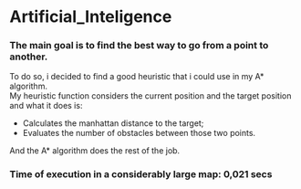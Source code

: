 # Artificial_Inteligence
### The main goal is to find the best way to go from a point to another.  
To do so, i decided to find a good heuristic that i could use in my A* algorithm.  
My heuristic function considers the current position and the target position and what it does is:  
- Calculates the manhattan distance to the target;  
- Evaluates the number of obstacles between those two points.  
  
And the A* algorithm does the rest of the job.  
### Time of execution in a considerably large map: 0,021 secs
